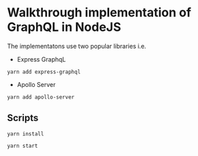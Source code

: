 # Walkthrough implementation of GraphQL in NodeJS

The implementatons use two popular libraries i.e.
- Express GraphqL
```
yarn add express-graphql
```
- Apollo Server
```
yarn add apollo-server
```

## Scripts
```
yarn install

yarn start
```

